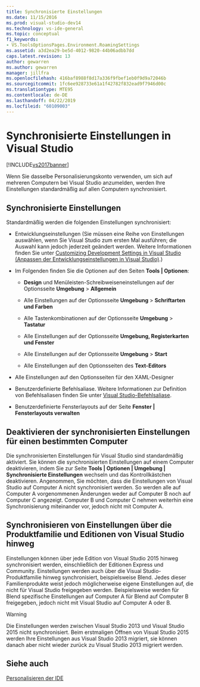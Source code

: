```yaml
---
title: Synchronisierte Einstellungen
ms.date: 11/15/2016
ms.prod: visual-studio-dev14
ms.technology: vs-ide-general
ms.topic: conceptual
f1_keywords:
- VS.ToolsOptionsPages.Environment.RoamingSettings
ms.assetid: a3d2ea29-be5d-4012-9820-44b06adbb7dd
caps.latest.revision: 13
author: gewarren
ms.author: gewarren
manager: jillfra
ms.openlocfilehash: 416baf8988f8d17a336f9fbef1eb0f9d9a72046b
ms.sourcegitcommit: 1fc6ee928733e61a1f42782f832ead9f7946d00c
ms.translationtype: MTE95
ms.contentlocale: de-DE
ms.lasthandoff: 04/22/2019
ms.locfileid: "60109003"
---
```

# <a name="synchronized-settings-in-visual-studio"></a>Synchronisierte Einstellungen in Visual Studio
[!INCLUDE[vs2017banner](../includes/vs2017banner.md)]

Wenn Sie dasselbe Personalisierungskonto verwenden, um sich auf mehreren Computern bei Visual Studio anzumelden, werden Ihre Einstellungen standardmäßig auf allen Computern synchronisiert.

## <a name="synchronized-settings"></a>Synchronisierte Einstellungen
 Standardmäßig werden die folgenden Einstellungen synchronisiert:

- Entwicklungseinstellungen (Sie müssen eine Reihe von Einstellungen auswählen, wenn Sie Visual Studio zum ersten Mal ausführen; die Auswahl kann jedoch jederzeit geändert werden. Weitere Informationen finden Sie unter [Customizing Development Settings in Visual Studio (Anpassen der Entwicklungseinstellungen in Visual Studio)](http://msdn.microsoft.com/22c4debb-4e31-47a8-8f19-16f328d7dcd3).)

- Im Folgenden finden Sie die Optionen auf den Seiten **Tools &#124; Optionen**:

    - **Design** und Menüleisten-Schreibweiseneinstellungen auf der Optionsseite **Umgebung** > **Allgemein**

    - Alle Einstellungen auf der Optionsseite **Umgebung** > **Schriftarten und Farben**

    - Alle Tastenkombinationen auf der Optionsseite **Umgebung** > **Tastatur**

    - Alle Einstellungen auf der Optionsseite **Umgebung, Registerkarten und Fenster**

    - Alle Einstellungen auf der Optionsseite **Umgebung** > **Start**

    - Alle Einstellungen auf den Optionsseiten des **Text-Editors**

- Alle Einstellungen auf den Optionsseiten für den XAML-Designer

- Benutzerdefinierte Befehlsaliase. Weitere Informationen zur Definition von Befehlsaliasen finden Sie unter [Visual Studio-Befehlsaliase](../ide/reference/visual-studio-command-aliases.md).

- Benutzerdefinierte Fensterlayouts auf der Seite **Fenster &#124; Fensterlayouts verwalten**

## <a name="turning-synchronized-settings-off-for-a-particular-computer"></a>Deaktivieren der synchronisierten Einstellungen für einen bestimmten Computer
 Die synchronisierten Einstellungen für Visual Studio sind standardmäßig aktiviert. Sie können die synchronisierten Einstellungen auf einem Computer deaktivieren, indem Sie zur Seite **Tools &#124; Optionen &#124; Umgebung &#124; Synchronisierte Einstellungen** wechseln und das Kontrollkästchen deaktivieren.  Angenommen, Sie möchten, dass die Einstellungen von Visual Studio auf Computer A nicht synchronisiert werden. So werden alle auf Computer A vorgenommenen Änderungen weder auf Computer B noch auf Computer C angezeigt. Computer B und Computer C nehmen weiterhin eine Synchronisierung miteinander vor, jedoch nicht mit Computer A.

## <a name="synchronizing-settings-across-visual-studio-family-products-and-editions"></a>Synchronisieren von Einstellungen über die Produktfamilie und Editionen von Visual Studio hinweg
 Einstellungen können über jede Edition von Visual Studio 2015 hinweg synchronisiert werden, einschließlich der Editionen Express und Community. Einstellungen werden auch über die Visual Studio-Produktfamilie hinweg synchronisiert, beispielsweise Blend. Jedes dieser Familienprodukte weist jedoch möglicherweise eigene Einstellungen auf, die nicht für Visual Studio freigegeben werden. Beispielsweise werden für Blend spezifische Einstellungen auf Computer A für Blend auf Computer B freigegeben, jedoch nicht mit Visual Studio auf Computer A oder B.

> [!WARNING]
>  Die Einstellungen werden zwischen Visual Studio 2013 und Visual Studio 2015 nicht synchronisiert. Beim erstmaligen Öffnen von Visual Studio 2015 werden Ihre Einstellungen aus Visual Studio 2013 migriert, sie können danach aber nicht wieder zurück zu Visual Studio 2013 migriert werden.

## <a name="see-also"></a>Siehe auch
 [Personalisieren der IDE](../ide/personalizing-the-visual-studio-ide.md)
